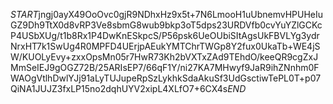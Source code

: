 $START$jngj0ayX49OoOvc0gjR9NDhxHz9x5t+7N6LmooH1uUbnemvHPUHeIuGZ9Dh9TtX0d8vRP3Ve8sbmG8wub9bkp3oT5dps23URDVfb0cvYuYZlGCKcP4USbXUg/t1b8Rx1P4DwKnESkpcS/P56psk6UeOUbiSItAgsUkFBVLYg3ydrNrxHT7k1SwUg4R0MPFD4UErjpAEukYMTChrTWGp8Y2fux0UkaTb+WE4jSW/KUOLyEvy+zxxOpsMn05r7HwR73Kh2bVXTxZAd9TEhdO/keeQR9cgZxJMmSeIEJ9gOGZ72B/25ARIsEP7/66qF1Y/ni27KA7MHwyf9JaR9ihZNnhm0FWAOgVtlhDwlYJj91aLyTUJupeRpSzLykhkSdaAkuSf3UdGsctiwTePL0T+p07QiNA1JUJZ3fxLP15no2dqhUYV2xipL4XLfO7+6CX4s$END$